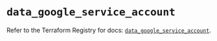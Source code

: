 # `data_google_service_account`

Refer to the Terraform Registry for docs: [`data_google_service_account`](https://registry.terraform.io/providers/hashicorp/google-beta/6.44.0/docs/data-sources/google_service_account).
